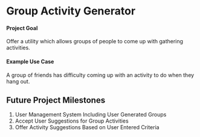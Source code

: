 # Group Activity Generator

#### Project Goal

Offer a utility which allows groups of people to come up with gathering activities.

#### Example Use Case

A group of friends has difficulty coming up with an activity to do when they hang out.

## Future Project Milestones
1. User Management System Including User Generated Groups
2. Accept User Suggestions for Group Activities
3. Offer Activity Suggestions Based on User Entered Criteria

